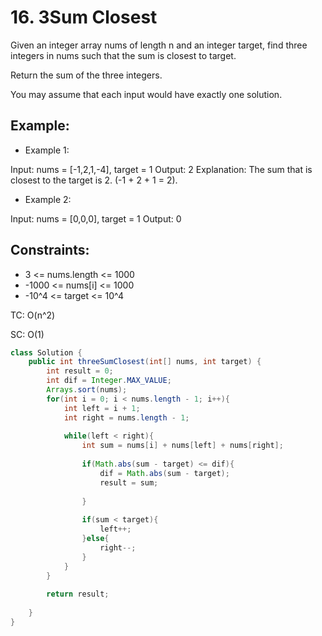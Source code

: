 # 16. 3Sum Closest

Given an integer array nums of length n and an integer target, find three integers in nums such that the sum is closest to target.

Return the sum of the three integers.

You may assume that each input would have exactly one solution.

 
## Example:
+ Example 1:

Input: nums = [-1,2,1,-4], target = 1
Output: 2
Explanation: The sum that is closest to the target is 2. (-1 + 2 + 1 = 2).
+ Example 2:

Input: nums = [0,0,0], target = 1
Output: 0
 

## Constraints:
+ 3 <= nums.length <= 1000
+ -1000 <= nums[i] <= 1000
+ -10^4 <= target <= 10^4

TC: O(n^2)

SC: O(1)

```java
class Solution {
    public int threeSumClosest(int[] nums, int target) {
        int result = 0;
        int dif = Integer.MAX_VALUE;
        Arrays.sort(nums);
        for(int i = 0; i < nums.length - 1; i++){
            int left = i + 1;
            int right = nums.length - 1;
            
            while(left < right){
                int sum = nums[i] + nums[left] + nums[right];
                
                if(Math.abs(sum - target) <= dif){
                    dif = Math.abs(sum - target);
                    result = sum;
                    
                }
                
                if(sum < target){
                    left++;
                }else{
                    right--;
                }
            }
        }
        
        return result;
        
    }
}
```

